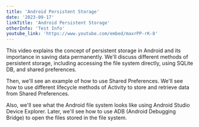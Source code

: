 ```yaml
---
title: 'Android Persistent Storage'
date: '2023-09-17'
linkTitle: 'Android Persistent Storage'
otherInfo: 'Test Info'
youtube_link: 'https://www.youtube.com/embed/maxrPP-rK-8'
---
```


This video explains the concept of persistent storage in Android and its importance in saving data permanently. We'll discuss different methods of persistent storage, including accessing the file system directly, using SQLite DB, and shared preferences.

Then, we'll see an example of how to use Shared Preferences. We'll see how to use different lifecycle methods of Activity to store and retrieve data from Shared Preferences.

Also, we'll see what the Android file system looks like using Android Studio Device Explorer. Later, we'll see how to use ADB (Android Debugging Bridge) to open the files stored in the file system.
